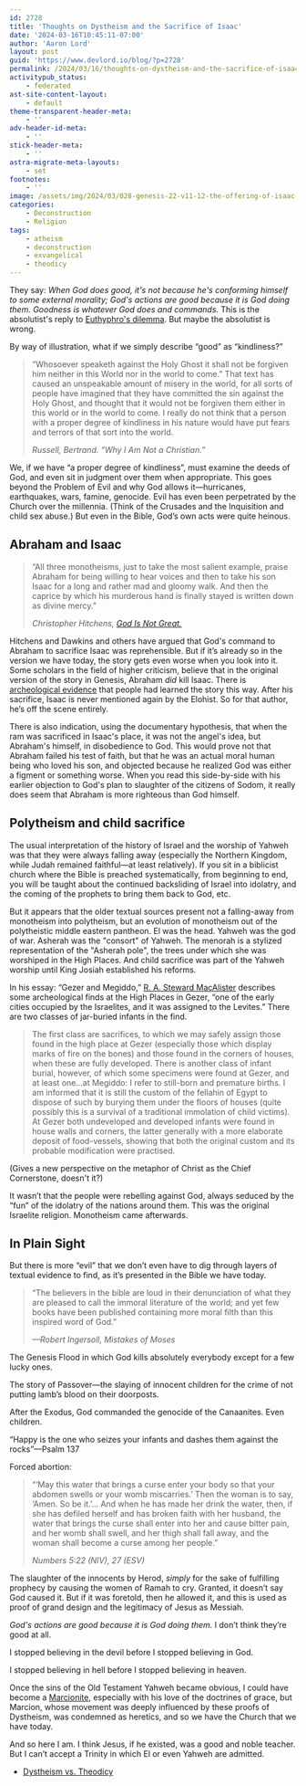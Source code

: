```yaml
---
id: 2728
title: 'Thoughts on Dystheism and the Sacrifice of Isaac'
date: '2024-03-16T10:45:11-07:00'
author: 'Aaron Lord'
layout: post
guid: 'https://www.devlord.io/blog/?p=2728'
permalink: /2024/03/16/thoughts-on-dystheism-and-the-sacrifice-of-isaac/
activitypub_status:
    - federated
ast-site-content-layout:
    - default
theme-transparent-header-meta:
    - ''
adv-header-id-meta:
    - ''
stick-header-meta:
    - ''
astra-migrate-meta-layouts:
    - set
footnotes:
    - ''
image: /assets/img/2024/03/028-genesis-22-v11-12-the-offering-of-isaac-an-angel-stops-abraham-illustration-md.jpg
categories:
    - Deconstruction
    - Religion
tags:
    - atheism
    - deconstruction
    - exvangelical
    - theodicy
---
```


<!-- wp:paragraph -->
<p>They say: <em>When God does good, it's not because he's conforming himself to some external morality; God's actions are good because it is God doing them. Goodness is whatever God does and commands.</em> This is the absolutist's reply to <a href="https://en.wikipedia.org/wiki/Euthyphro_dilemma">Euthyphro's dilemma</a>. But maybe the absolutist is wrong.</p>
<!-- /wp:paragraph -->

<!-- wp:paragraph -->
<p>By way of illustration, what if we simply describe “good” as “kindliness?”</p>
<!-- /wp:paragraph -->

<!-- wp:quote -->
<blockquote class="wp-block-quote"><!-- wp:paragraph -->
<p>“Whosoever speaketh against the Holy Ghost it shall not be forgiven him neither in this World nor in the world to come.” That text has caused an unspeakable amount of misery in the world, for all sorts of people have imagined that they have committed the sin against the Holy Ghost, and thought that it would not be forgiven them either in this world or in the world to come. I really do not think that a person with a proper degree of kindliness in his nature would have put fears and terrors of that sort into the world.</p>
<!-- /wp:paragraph --><cite>Russell, Bertrand. “Why I Am Not a Christian.”</cite></blockquote>
<!-- /wp:quote -->

<!-- wp:paragraph -->
<p>We, if we have “a proper degree of kindliness”, must examine the deeds of God, and even sit in judgment over them when appropriate. This goes beyond the Problem of Evil and why God allows it—hurricanes, earthquakes, wars, famine, genocide. Evil has even been perpetrated by the Church over the millennia. (Think of the Crusades and the Inquisition and child sex abuse.) But even in the Bible, God’s own acts were quite heinous.</p>
<!-- /wp:paragraph -->

<!-- wp:heading -->
<h2 class="wp-block-heading">Abraham and Isaac</h2>
<!-- /wp:heading -->

<!-- wp:quote -->
<blockquote class="wp-block-quote"><!-- wp:paragraph -->
<p>“All three monotheisms, just to take the most salient example, praise Abraham for being willing to hear voices and then to take his son Isaac for a long and rather mad and gloomy walk. And then the caprice by which his murderous hand is finally stayed is written down as divine mercy.”</p>
<!-- /wp:paragraph --><cite>Christopher Hitchens, <em><a href="https://itunes.apple.com/us/book/god-is-not-great/id357657047?mt=11">God Is Not Great.</a></em></cite></blockquote>
<!-- /wp:quote -->

<!-- wp:paragraph -->
<p>Hitchens and Dawkins and others have argued that God's command to Abraham to sacrifice Isaac was reprehensible. But if it’s already so in the version we have today, the story gets even worse when you look into it. Some scholars in the field of higher criticism, believe that in the original version of the story in Genesis, Abraham <em>did</em> kill Isaac. There is <a href="https://en.wikipedia.org/wiki/Binding_of_Isaac#Possible_child_sacrifice">archeological evidence</a> that people had learned the story this way. After his sacrifice, Isaac is never mentioned again by the Elohist. So for that author, he’s off the scene entirely.</p>
<!-- /wp:paragraph -->

<!-- wp:paragraph -->
<p>There is also indication, using the documentary hypothesis, that when the ram was sacrificed in Isaac's place, it was not the angel's idea, but Abraham's himself, in disobedience to God. This would prove not that Abraham failed his test of faith, but that he was an actual moral human being who loved his son, and objected because he realized God was either a figment or something worse. When you read this side-by-side with his earlier objection to God's plan to slaughter of the citizens of Sodom, it really does seem that Abraham is more righteous than God himself.</p>
<!-- /wp:paragraph -->

<!-- wp:heading -->
<h2 class="wp-block-heading">Polytheism and child sacrifice</h2>
<!-- /wp:heading -->

<!-- wp:paragraph -->
<p>The usual interpretation of the history of Israel and the worship of Yahweh was that they were always falling away (especially the Northern Kingdom, while Judah remained faithful—at least relatively). If you sit in a biblicist church where the Bible is preached systematically, from beginning to end, you will be taught about the continued backsliding of Israel into idolatry, and the coming of the prophets to bring them back to God, etc.</p>
<!-- /wp:paragraph -->

<!-- wp:paragraph -->
<p>But it appears that the older textual sources present not a falling-away from monotheism into polytheism, but an evolution of monotheism out of the polytheistic middle eastern pantheon. El was the head. Yahweh was the god of war. Asherah was the "consort" of Yahweh. The menorah is a stylized representation of the "Asherah pole", the trees under which she was worshiped in the High Places. And child sacrifice was part of the Yahweh worship until King Josiah established his reforms.</p>
<!-- /wp:paragraph -->

<!-- wp:paragraph -->
<p>In his essay: “Gezer and Megiddo,” <a href="https://biblicalstudies.org.uk/pdf/pefqs/1906_01_062.pdf">R. A. Steward MacAlister</a> describes some archeological finds at the High Places in Gezer, “one of the early cities occupied by the Israelites, and it was assigned to the Levites.” There are two classes of jar-buried infants in the find.</p>
<!-- /wp:paragraph -->

<!-- wp:quote -->
<blockquote class="wp-block-quote"><!-- wp:paragraph -->
<p>The first class are sacrifices, to which we may safely assign those found in the high place at Gezer (especially those which display marks of fire on the bones) and those found in the corners of houses, when these are fully developed. There is another class of infant burial, however, of which some specimens were found at Gezer, and at least one...at Megiddo: I refer to still-born and premature births. I am informed that it is still the custom of the fellahin of Egypt to dispose of such by burying them under the floors of houses (quite possibly this is a survival of a traditional immolation of child victims). At Gezer both undeveloped and developed infants were found in house walls and corners, the latter generally with a more elaborate deposit of food-vessels, showing that both the original custom and its probable modification were practised.</p>
<!-- /wp:paragraph --></blockquote>
<!-- /wp:quote -->

<!-- wp:paragraph -->
<p>(Gives a new perspective on the metaphor of Christ as the Chief Cornerstone, doesn't it?)</p>
<!-- /wp:paragraph -->

<!-- wp:paragraph -->
<p>It wasn’t that the people were rebelling against God, always seduced by the “fun” of the idolatry of the nations around them. This was the original Israelite religion. Monotheism came afterwards.</p>
<!-- /wp:paragraph -->

<!-- wp:heading -->
<h2 class="wp-block-heading">In Plain Sight</h2>
<!-- /wp:heading -->

<!-- wp:paragraph -->
<p>But there is more “evil” that we don’t even have to dig through layers of textual evidence to find, as it’s presented in the Bible we have today.</p>
<!-- /wp:paragraph -->

<!-- wp:quote -->
<blockquote class="wp-block-quote"><!-- wp:paragraph -->
<p>“The believers in the bible are loud in their denunciation of what they are pleased to call the immoral literature of the world; and yet few books have been published containing more moral filth than this inspired word of God.” </p>
<!-- /wp:paragraph --><cite>—Robert Ingersoll, <em>Mistakes of Moses</em></cite></blockquote>
<!-- /wp:quote -->

<!-- wp:paragraph -->
<p>The Genesis Flood in which God kills absolutely everybody except for a few lucky ones.</p>
<!-- /wp:paragraph -->

<!-- wp:paragraph -->
<p>The story of Passover—the slaying of innocent children for the crime of not putting lamb’s blood on their doorposts.</p>
<!-- /wp:paragraph -->

<!-- wp:paragraph -->
<p>After the Exodus, God commanded the genocide of the Canaanites. Even children.</p>
<!-- /wp:paragraph -->

<!-- wp:paragraph -->
<p>“Happy is the one who seizes your infants and dashes them against the rocks”—Psalm 137</p>
<!-- /wp:paragraph -->

<!-- wp:paragraph -->
<p>Forced abortion:</p>
<!-- /wp:paragraph -->

<!-- wp:quote -->
<blockquote class="wp-block-quote"><!-- wp:paragraph -->
<p>“‘May this water that brings a curse enter your body so that your abdomen swells or your womb miscarries.’ Then the woman is to say, ‘Amen. So be it.’… And when he has made her drink the water, then, if she has defiled herself and has broken faith with her husband, the water that brings the curse shall enter into her and cause bitter pain, and her womb shall swell, and her thigh shall fall away, and the woman shall become a curse among her people.”</p>
<!-- /wp:paragraph --><cite>Numbers 5:22 (NIV), 27 (ESV)</cite></blockquote>
<!-- /wp:quote -->

<!-- wp:paragraph -->
<p>The slaughter of the innocents by Herod,&nbsp;<em>simply</em> for the sake of fulfilling prophecy by causing the women of Ramah to cry. Granted, it doesn’t say God caused it. But if it was foretold, then he allowed it, and this is used as proof of grand design and the legitimacy of Jesus as Messiah.</p>
<!-- /wp:paragraph -->

<!-- wp:paragraph -->
<p><em>God's actions are good because it is God doing them.</em> I don’t think they’re good at all.</p>
<!-- /wp:paragraph -->

<!-- wp:paragraph -->
<p>I stopped believing in the devil before I stopped believing in God.</p>
<!-- /wp:paragraph -->

<!-- wp:paragraph -->
<p>I stopped believing in hell before I stopped believing in heaven.</p>
<!-- /wp:paragraph -->

<!-- wp:paragraph -->
<p>Once the sins of the Old Testament Yahweh became obvious, I could have become a <a href="https://en.wikipedia.org/wiki/Marcion_of_Sinope#Teachings">Marcionite</a>, especially with his love of the doctrines of grace, but Marcion, whose movement was deeply influenced by these proofs of Dystheism, was condemned as heretics, and so we have the Church that we have today.</p>
<!-- /wp:paragraph -->

<!-- wp:paragraph -->
<p>And so here I am. I think Jesus, if he existed, was a good and noble teacher. But I can’t accept a Trinity in which El or even Yahweh are admitted.</p>
<!-- /wp:paragraph -->

<!-- wp:list -->
<ul><!-- wp:list-item -->
<li><a href="/2024/03/06/dystheism-vs-theodicy/" title="Dystheism vs. Theodicy">Dystheism vs. Theodicy</a></li>
<!-- /wp:list-item --></ul>
<!-- /wp:list -->
